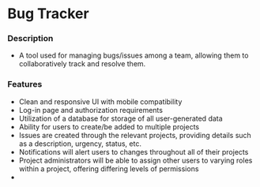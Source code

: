 # Bug Tracker
### Description
- A tool used for managing bugs/issues among a team, allowing them to collaboratively track and resolve them.
### Features
- Clean and responsive UI with mobile compatibility
- Log-in page and authorization requirements
- Utilization of a database for storage of all user-generated data
- Ability for users to create/be added to multiple projects
- Issues are created through the relevant projects, providing details such as a description, urgency, status, etc.
- Notifications will alert users to changes throughout all of their projects
- Project administrators will be able to assign other users to varying roles within a project, offering differing levels of permissions
-
